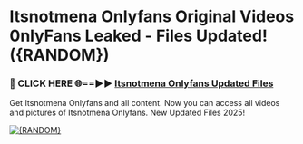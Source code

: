 # Itsnotmena Onlyfans Original Videos 0nlyFans Leaked - Files Updated! ({RANDOM})

<h3>🔴 CLICK HERE 🌐==►► <a href="https://betterlinks.top/A2PfLJ" rel="nofollow">Itsnotmena Onlyfans Updated Files</a></h3>

Get Itsnotmena Onlyfans and all content. Now you can access all videos and pictures of Itsnotmena Onlyfans. New Updated Files 2025!

[![{RANDOM}](https://i.imgur.com/ppqm5kG.gif)](https://betterlinks.top/A2PfLJ)